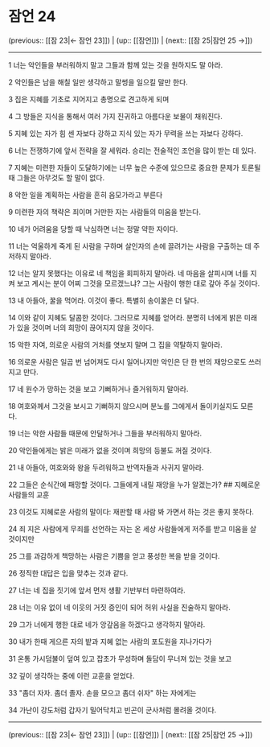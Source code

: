 # 잠언 24

(previous:: [[잠 23|← 잠언 23]]) | (up:: [[잠언]]) | (next:: [[잠 25|잠언 25 →]])

***




1 
너는 악인들을 부러워하지 말고 그들과 함께 있는 것을 원하지도 말 아라. 



2 
악인들은 남을 해칠 일만 생각하고 말썽을 일으킬 말만 한다. 



3 
집은 지혜를 기초로 지어지고 총명으로 견고하게 되며 



4 
그 방들은 지식을 통해서 여러 가지 진귀하고 아름다운 보물이 채워진다. 



5 
지혜 있는 자가 힘 센 자보다 강하고 지식 있는 자가 무력을 쓰는 자보다 강하다. 



6 
너는 전쟁하기에 앞서 전략을 잘 세워라. 승리는 전술적인 조언을 많이 받는 데 있다. 



7 
지혜는 미련한 자들이 도달하기에는 너무 높은 수준에 있으므로 중요한 문제가 토론될 때 그들은 아무것도 할 말이 없다. 



8 
악한 일을 계획하는 사람을 흔히 음모가라고 부른다 



9 
미련한 자의 책략은 죄이며 거만한 자는 사람들의 미움을 받는다. 



10 
네가 어려움을 당할 때 낙심하면 너는 정말 약한 자이다. 



11 
너는 억울하게 죽게 된 사람을 구하며 살인자의 손에 끌려가는 사람을 구출하는 데 주저하지 말아라. 



12 
너는 알지 못했다는 이유로 네 책임을 회피하지 말아라. 네 마음을 살피시며 너를 지켜 보고 계시는 분이 어찌 그것을 모르겠느냐? 그는 사람이 행한 대로 갚아 주실 것이다. 



13 
내 아들아, 꿀을 먹어라. 이것이 좋다. 특별히 송이꿀은 더 달다. 



14 
이와 같이 지혜도 달콤한 것이다. 그러므로 지혜를 얻어라. 분명히 너에게 밝은 미래가 있을 것이며 너의 희망이 끊어지지 않을 것이다. 



15 
악한 자여, 의로운 사람의 거처를 엿보지 말며 그 집을 약탈하지 말아라. 



16 
의로운 사람은 일곱 번 넘어져도 다시 일어나지만 악인은 단 한 번의 재앙으로도 쓰러지고 만다. 



17 
네 원수가 망하는 것을 보고 기뻐하거나 즐거워하지 말아라. 



18 
여호와께서 그것을 보시고 기뻐하지 않으시며 분노를 그에게서 돌이키실지도 모른다. 



19 
너는 악한 사람들 때문에 안달하거나 그들을 부러워하지 말아라. 



20 
악인들에게는 밝은 미래가 없을 것이며 희망의 등불도 꺼질 것이다. 



21 
내 아들아, 여호와와 왕을 두려워하고 반역자들과 사귀지 말아라. 



22 
그들은 순식간에 패망할 것이다. 그들에게 내릴 재앙을 누가 알겠는가? ## 지혜로운 사람들의 교훈 



23 
이것도 지혜로운 사람의 말이다: 재판할 때 사람 봐 가면서 하는 것은 좋지 못하다. 



24 
죄 지은 사람에게 무죄를 선언하는 자는 온 세상 사람들에게 저주를 받고 미움을 살 것이지만 



25 
그를 과감하게 책망하는 사람은 기쁨을 얻고 풍성한 복을 받을 것이다. 



26 
정직한 대답은 입을 맞추는 것과 같다. 



27 
너는 네 집을 짓기에 앞서 먼저 생활 기반부터 마련하여라. 



28 
너는 이유 없이 네 이웃의 거짓 증인이 되어 허위 사실을 진술하지 말아라. 



29 
그가 너에게 행한 대로 네가 앙갚음을 하겠다고 생각하지 말아라. 



30 
내가 한때 게으른 자의 밭과 지혜 없는 사람의 포도원을 지나가다가 



31 
온통 가시덤불이 덮여 있고 잡초가 무성하며 돌담이 무너져 있는 것을 보고 



32 
깊이 생각하는 중에 이런 교훈을 얻었다. 



33 
"좀더 자자. 좀더 졸자. 손을 모으고 좀더 쉬자" 하는 자에게는 



34 
가난이 강도처럼 갑자기 밀어닥치고 빈곤이 군사처럼 몰려올 것이다.

***

(previous:: [[잠 23|← 잠언 23]]) | (up:: [[잠언]]) | (next:: [[잠 25|잠언 25 →]])
